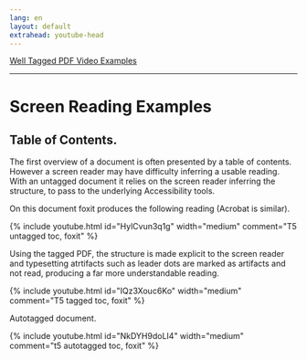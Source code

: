 ```yaml
---
lang: en
layout: default
extrahead: youtube-head
---
```


[Well Tagged PDF Video Examples](./)

----

# Screen Reading Examples

## Table of Contents.

The first overview of a document is often presented by a table of
contents. However a screen reader may have difficulty inferring a
usable reading. With an untagged document it relies on the screen
reader inferring the structure, to pass to the underlying Accessibility
tools.

On this document foxit produces the following reading (Acrobat is similar).

{% include youtube.html id="HylCvun3q1g" width="medium" comment="T5 untagged toc, foxit" %}



Using the tagged PDF, the structure is made explicit to the screen
reader and typesetting atrtifacts such as leader dots are marked as
artifacts and not read, producing a far more understandable reading.

{% include youtube.html id="IQz3Xouc6Ko" width="medium" comment="T5 tagged toc, foxit" %}


Autotagged document.

{% include youtube.html id="NkDYH9doLI4" width="medium" comment="t5 autotagged toc, foxit" %}


